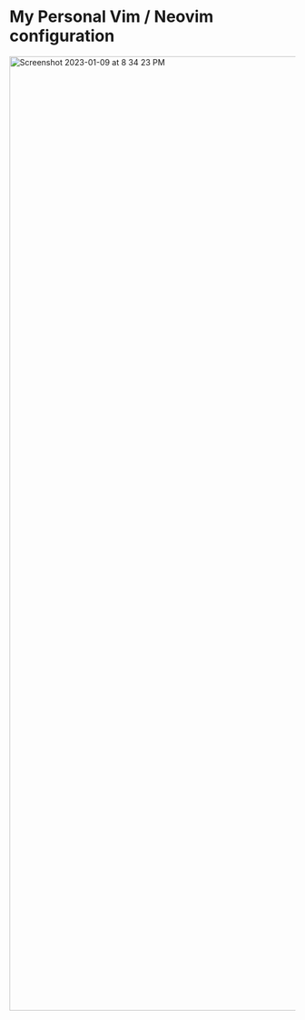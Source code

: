 # My Personal Vim / Neovim configuration

<img width="1681" alt="Screenshot 2023-01-09 at 8 34 23 PM" src="https://user-images.githubusercontent.com/14236737/211441775-b3fece26-f03a-4495-af7d-9112e8884c05.png">
